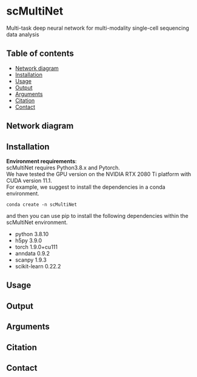 # scMultiNet
Multi-task deep neural network for multi-modality single-cell sequencing data analysis
## Table of contents
- [Network diagram](#diagram)
- [Installation](#Installation)
- [Usage](#Usage)
- [Output](#Output)
- [Arguments](#Arguments)
- [Citation](#Citation)
- [Contact](#contact)

## <a name="diagram"></a>Network diagram

## <a name="Installation"></a>Installation
**Environment requirements**:  
scMultiNet requires Python3.8.x and Pytorch.  
We have tested the GPU version on the NVIDIA RTX 2080 Ti platform with CUDA version 11.1.  
For example, we suggest to install the dependencies in a conda environment.  
```
conda create -n scMultiNet
```
and then you can use pip to install the following dependencies within the scMultiNet environment.
- python 3.8.10
- h5py 3.9.0
- torch 1.9.0+cu111
- anndata 0.9.2
- scanpy 1.9.3
- scikit-learn 0.22.2
## <a name="Usage"></a>Usage 
## <a name="Output"></a>Output  
## <a name="Arguments"></a>Arguments
## <a name="Citation"></a>Citation
## <a name="contact"></a>Contact

